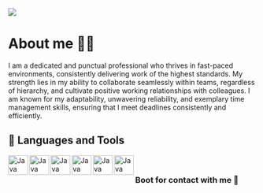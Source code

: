 <img src=https://media3.giphy.com/media/v1.Y2lkPTc5MGI3NjExZWx5NDNyYjhsdmJjeTc1bDUyc24yM2U4aW5heTVnZ2x4YzJ6eHhwMCZlcD12MV9pbnRlcm5hbF9naWZfYnlfaWQmY3Q9Zw/E3cZowYkfP22dz1s37/giphy.gif>

# About me 🧑‍💻
I am a dedicated and punctual professional who thrives in fast-paced environments, consistently delivering work of the highest standards. My strength lies in my ability to collaborate seamlessly within teams, regardless of hierarchy, and cultivate positive working relationships with colleagues. I am known for my adaptability, unwavering reliability, and exemplary time management skills, ensuring that I meet deadlines consistently and efficiently.

## 🧰 Languages and Tools
<img align="left" alt="Java" width="40px" style="padding-rigth:15px;" src="https://github.com/K1taSun/K1taSun/assets/143649497/28e183d7-7e29-45bc-9d24-55e85df2381f"/>
<img align="left" alt="Java" width="40px" style="padding-rigth:15px;" src="https://github.com/K1taSun/K1taSun/assets/143649497/26af1303-97e1-4270-bdbe-c30b9b935383"/>
<img align="left" alt="Java" width="40px" style="padding-rigth:15px;" src="https://github.com/K1taSun/K1taSun/assets/143649497/ca7568b2-db69-42c0-8de6-e50f43c46223"/>
<img align="left" alt="Java" width="40px" style="padding-rigth:15px;" src="https://github.com/K1taSun/K1taSun/assets/143649497/b09d741c-803b-42f8-aead-3f0ddc608cd7"/>
<img align="left" alt="Java" width="40px" style="padding-rigth:15px;" src="https://github.com/K1taSun/K1taSun/assets/143649497/132267ae-37ce-4b87-a664-8700b7ad7610"/>
<img align="left" alt="Java" width="40px" style="padding-rigth:15px;" src="https://github.com/K1taSun/K1taSun/assets/143649497/40ec4b98-01bd-4721-afdf-3c5d79edf53a"/>
<br/>

### Boot for contact with me  🤖
















